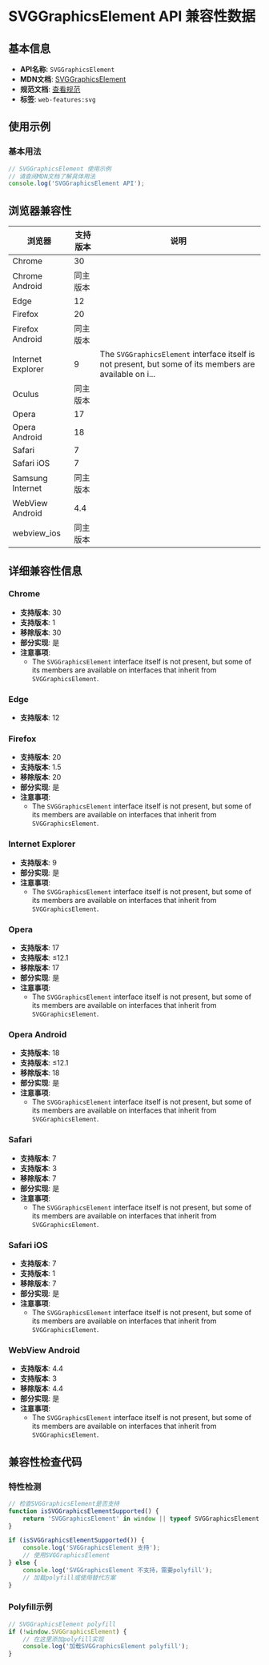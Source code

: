 # SVGGraphicsElement API 兼容性数据

## 基本信息

- **API名称**: `SVGGraphicsElement`
- **MDN文档**: [SVGGraphicsElement](https://developer.mozilla.org/docs/Web/API/SVGGraphicsElement)
- **规范文档**: [查看规范](https://svgwg.org/svg2-draft/types.html#InterfaceSVGGraphicsElement)
- **标签**: `web-features:svg`

## 使用示例

### 基本用法

```javascript
// SVGGraphicsElement 使用示例
// 请查阅MDN文档了解具体用法
console.log('SVGGraphicsElement API');
```

## 浏览器兼容性

| 浏览器 | 支持版本 | 说明 |
|--------|----------|------|
| Chrome | 30 |  |
| Chrome Android | 同主版本 |  |
| Edge | 12 |  |
| Firefox | 20 |  |
| Firefox Android | 同主版本 |  |
| Internet Explorer | 9 | The `SVGGraphicsElement` interface itself is not present, but some of its members are available on i... |
| Oculus | 同主版本 |  |
| Opera | 17 |  |
| Opera Android | 18 |  |
| Safari | 7 |  |
| Safari iOS | 7 |  |
| Samsung Internet | 同主版本 |  |
| WebView Android | 4.4 |  |
| webview_ios | 同主版本 |  |

## 详细兼容性信息

### Chrome

- **支持版本**: 30
- **支持版本**: 1
- **移除版本**: 30
- **部分实现**: 是
- **注意事项**:
  - The `SVGGraphicsElement` interface itself is not present, but some of its members are available on interfaces that inherit from `SVGGraphicsElement`.

### Edge

- **支持版本**: 12

### Firefox

- **支持版本**: 20
- **支持版本**: 1.5
- **移除版本**: 20
- **部分实现**: 是
- **注意事项**:
  - The `SVGGraphicsElement` interface itself is not present, but some of its members are available on interfaces that inherit from `SVGGraphicsElement`.

### Internet Explorer

- **支持版本**: 9
- **部分实现**: 是
- **注意事项**:
  - The `SVGGraphicsElement` interface itself is not present, but some of its members are available on interfaces that inherit from `SVGGraphicsElement`.

### Opera

- **支持版本**: 17
- **支持版本**: ≤12.1
- **移除版本**: 17
- **部分实现**: 是
- **注意事项**:
  - The `SVGGraphicsElement` interface itself is not present, but some of its members are available on interfaces that inherit from `SVGGraphicsElement`.

### Opera Android

- **支持版本**: 18
- **支持版本**: ≤12.1
- **移除版本**: 18
- **部分实现**: 是
- **注意事项**:
  - The `SVGGraphicsElement` interface itself is not present, but some of its members are available on interfaces that inherit from `SVGGraphicsElement`.

### Safari

- **支持版本**: 7
- **支持版本**: 3
- **移除版本**: 7
- **部分实现**: 是
- **注意事项**:
  - The `SVGGraphicsElement` interface itself is not present, but some of its members are available on interfaces that inherit from `SVGGraphicsElement`.

### Safari iOS

- **支持版本**: 7
- **支持版本**: 1
- **移除版本**: 7
- **部分实现**: 是
- **注意事项**:
  - The `SVGGraphicsElement` interface itself is not present, but some of its members are available on interfaces that inherit from `SVGGraphicsElement`.

### WebView Android

- **支持版本**: 4.4
- **支持版本**: 3
- **移除版本**: 4.4
- **部分实现**: 是
- **注意事项**:
  - The `SVGGraphicsElement` interface itself is not present, but some of its members are available on interfaces that inherit from `SVGGraphicsElement`.

## 兼容性检查代码

### 特性检测

```javascript
// 检查SVGGraphicsElement是否支持
function isSVGGraphicsElementSupported() {
    return 'SVGGraphicsElement' in window || typeof SVGGraphicsElement !== 'undefined';
}

if (isSVGGraphicsElementSupported()) {
    console.log('SVGGraphicsElement 支持');
    // 使用SVGGraphicsElement
} else {
    console.log('SVGGraphicsElement 不支持，需要polyfill');
    // 加载polyfill或使用替代方案
}
```

### Polyfill示例

```javascript
// SVGGraphicsElement polyfill
if (!window.SVGGraphicsElement) {
    // 在这里添加polyfill实现
    console.log('加载SVGGraphicsElement polyfill');
}
```

